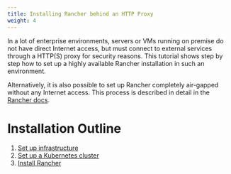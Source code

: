 ```yaml
---
title: Installing Rancher behind an HTTP Proxy
weight: 4
---
```


In a lot of enterprise environments, servers or VMs running on premise do not have direct Internet access, but must connect to external services through a HTTP(S) proxy for security reasons. This tutorial shows step by step how to set up a highly available Rancher installation in such an environment.

Alternatively, it is also possible to set up Rancher completely air-gapped without any Internet access. This process is described in detail in the [Rancher docs](air-gapped-helm-cli-install.md).

# Installation Outline

1. [Set up infrastructure](../getting-started/installation-and-upgrade/other-installation-methods/rancher-behind-an-http-proxy/set-up-infrastructure.md)
2. [Set up a Kubernetes cluster](../getting-started/installation-and-upgrade/other-installation-methods/rancher-behind-an-http-proxy/install-kubernetes.md)
3. [Install Rancher](../getting-started/installation-and-upgrade/other-installation-methods/rancher-behind-an-http-proxy/install-rancher.md)

